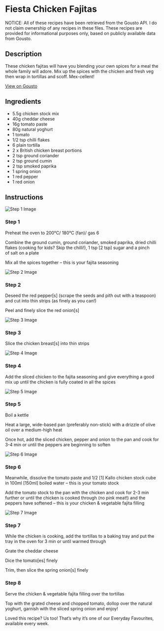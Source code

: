 # Fiesta Chicken Fajitas

NOTICE: All of these recipes have been retrieved from the Gousto API. I do not claim ownership of any recipes in these files. These recipes are provided for informational purposes only, based on publicly available data from Gousto.

## Description

These chicken fajitas will have you blending your own spices for a meal the whole family will adore. Mix up the spices with the chicken and fresh veg then wrap in tortillas and scoff. Mex-cellent!

[View on Gousto](https://www.gousto.co.uk/recipes/cookbook/fiesta-chicken-fajitas)

## Ingredients

- 5.5g chicken stock mix 
- 40g cheddar cheese
- 16g tomato paste
- 80g natural yoghurt
- 1 tomato
- 1/2 tsp chilli flakes
- 6 plain tortilla 
- 2 x British chicken breast portions
- 2 tsp ground coriander
- 2 tsp ground cumin
- 2 tsp smoked paprika
- 1 spring onion
- 1 red pepper
- 1 red onion

## Instructions

![Step 1 Image](https://production-media.gousto.co.uk/cms/recipe-step-image/1944.-step-1-x200.jpg)

### Step 1

Preheat the oven to 200°C/ 180°C (fan)/ gas 6

Combine the ground cumin, ground coriander, smoked paprika, dried chilli flakes (cooking for kids? Skip the chilli!), 1 tsp <span class="text-danger">[2 tsp]</span> sugar and a pinch of salt on a plate

Mix all the spices together – this is your fajita seasoning

![Step 2 Image](https://production-media.gousto.co.uk/cms/recipe-step-image/1944.-step-2-x200.jpg)

### Step 2

Deseed the red pepper<span class="text-danger">[s]</span> (scrape the seeds and pith out with a teaspoon) and cut into thin strips (as finely as you can!)

Peel and finely slice the red onion<span class="text-danger">[s]</span>

![Step 3 Image](https://production-media.gousto.co.uk/cms/recipe-step-image/1944.-step-3-x200.jpg)

### Step 3

Slice the chicken breast<span class="text-danger">[s]</span> into thin strips

![Step 4 Image](https://production-media.gousto.co.uk/cms/recipe-step-image/1944.-step-4-x200.jpg)

### Step 4

Add the sliced chicken to the fajita seasoning and give everything a good mix up until the chicken is fully coated in all the spices

![Step 5 Image](https://production-media.gousto.co.uk/cms/recipe-step-image/1944.-step-5-x200.jpg)

### Step 5

Boil a kettle

Heat a large, wide-based pan (preferably non-stick) with a drizzle of olive oil over a medium-high heat

Once hot, add the sliced chicken, pepper and onion to the pan and cook for 3-4 min or until the peppers are beginning to soften

![Step 6 Image](https://production-media.gousto.co.uk/cms/recipe-step-image/1944.-step-6-x200.jpg)

### Step 6

Meanwhile, dissolve the tomato paste and 1/2<span class="text-danger"> [1]</span> Kallo chicken stock cube in 100ml <span class="text-danger">[150ml]</span> boiled water – this is your tomato stock

Add the tomato stock to the pan with the chicken and cook for 2-3 min further or until the chicken is cooked through (no pink meat!) and the peppers have softened – this is your chicken & vegetable fajita filling

![Step 7 Image](https://production-media.gousto.co.uk/cms/recipe-step-image/1944.-step-7-x200.jpg)

### Step 7

While the chicken is cooking, add the tortillas to a baking tray and put the tray in the oven for 3 min or until warmed through

Grate the cheddar cheese

Dice the tomato<span class="text-danger">[es] </span>finely

Trim, then slice the spring onion<span class="text-danger">[s]</span> finely

### Step 8

Serve the chicken & vegetable fajita filling over the tortillas

Top with the grated cheese and chopped tomato, dollop over the natural yoghurt, garnish with the sliced spring onion and enjoy!

<span class="text-danger">Loved this recipe? Us too! That’s why it’s one of our Everyday Favourites, available every week.</span>

